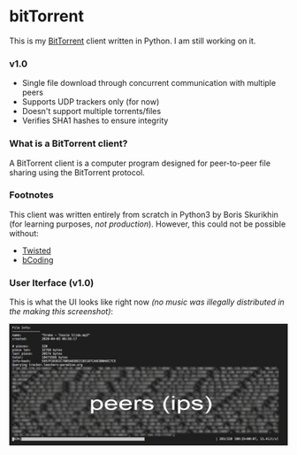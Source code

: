 # bitTorrent

This is my [BitTorrent](https://en.wikipedia.org/wiki/BitTorrent) client written in Python. I am still working on it.

### v1.0
- Single file download through concurrent communication with multiple peers
- Supports UDP trackers only (for now)
- Doesn't support multiple torrents/files
- Verifies SHA1 hashes to ensure integrity

### What is a BitTorrent client?

A BitTorrent client is a computer program designed for peer-to-peer file sharing using the BitTorrent protocol.

### Footnotes

This client was written entirely from scratch in Python3 by Boris Skurikhin (for learning purposes, *not production*).
However, this could not be possible without:
- [Twisted](https://twistedmatrix.com/trac/)
- [bCoding](https://pypi.org/project/bcoding/1.4/)

### User Iterface (v1.0)

This is what the UI looks like right now *(no music was illegally distributed in the making this screenshot)*:

![User Interface](docs/UI.jpg)


